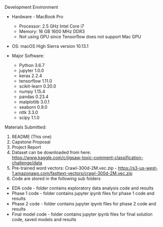 
Development Environment
* Hardware - MacBook Pro 
  * Processor: 2.5 GHz Intel Core i7
  * Memory: 16 GB 1600 MHz DDR3
  * Not using GPU since Tensorflow does not support Mac GPU
  
* OS: macOS High Sierra version 10.13.1

* Major Software:
  * Python 3.6.7
  * jupyter 1.0.0
  * keras 2.2.4
  * tensorflow 1.11.0
  * scikit-learn 0.20.0
  * numpy 1.15.4
  * pandas 0.23.4
  * matplotlib 3.0.1
  * seaborn 0.9.0
  * nltk 3.3.0
  * scipy 1.1.0
  
Materials Submitted:
1. README (This one)
2. Capstone Proposal
3. Project Report
4. Dataset can be downloaded from here: https://www.kaggle.com/c/jigsaw-toxic-comment-classification-challenge/data
5. Pre-trained word vectors: Crawl-300d-2M.vec.zip - https://s3-us-west-1.amazonaws.com/fasttext-vectors/crawl-300d-2M.vec.zip
6. Code are stored in the following sub folders
  * EDA code - folder contains exploratory data analysis code and results
  * Phase 1 code - folder contains jupyter ipynb files for phase 1 code and results
  * Phase 2 code - folder contains jupyter ipynb files for phase 2 code and results
  * Final model code - folder contains jupyter ipynb files for final solution code, saved models and results
